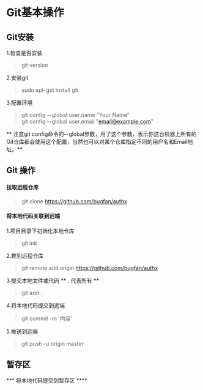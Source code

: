 # Git基本操作

## Git安装
1.检查是否安装
> git version

2.安装git
>sudo apt-get install git

3.配置环境
> git config --global user.name "Your Name"<br>
> git config --global user.email "email@example.com"<br>

** 注意git config命令的--global参数，用了这个参数，表示你这台机器上所有的Git仓库都会使用这个配置，当然也可以对某个仓库指定不同的用户名和Email地址。** <br> 

## Git 操作

#### 拉取远程仓库
> git clone https://github.com/bugfan/authx

#### 将本地代码关联到远端
1.项目目录下初始化本地仓库</br>
>git init</br>

2.推到远程仓库
>git remote add origin https://github.com/bugfan/authx

3.提交本地文件或代码  ** . 代表所有 **
>git add . 

4.将本地代码提交到远端
>git commit -m '内容'

5.推送到远端
>git push -u origin master


## 暂存区
***  将本地代码提交到暂存区 **** 

